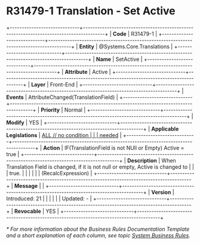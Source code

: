 ﻿---
erp.type: front-end-business-rule
erp.entity: Systems.Core.Translations
---

# R31479-1 Translation - Set Active
+-----------------------------+---------------------------------------------------------------------------------------+
| **Code**                    | R31479-1                                                                              |
+-----------------------------+---------------------------------------------------------------------------------------+
| **Entity**                  | @Systems.Core.Translations                                                                           |
+-----------------------------+---------------------------------------------------------------------------------------+
| **Name**                    | SetActive                                                                             |
+-----------------------------+---------------------------------------------------------------------------------------+
| **Attribute**               | Active                                                                                |
+-----------------------------+---------------------------------------------------------------------------------------+
| **Layer**                   | Front-End                                                                             |
+-----------------------------+---------------------------------------------------------------------------------------+
| **Events**                  | AttributeChanged(TranslationField)                                                    |
+-----------------------------+---------------------------------------------------------------------------------------+
| **Priority**                | Normal                                                                                |
+-----------------------------+---------------------------------------------------------------------------------------+
| **Modify**                  | YES                                                                                   |
+-----------------------------+---------------------------------------------------------------------------------------+
| **Applicable Legislations** | [ALL // no condition                                                                  |
|                             | needed](https://confluence.erp.net/display/techdoc/Country+Specific+Functionality)    |
+-----------------------------+---------------------------------------------------------------------------------------+
| **Action**                  | IF(TranslationField is not NUll or Empty) Active = true                               |
+-----------------------------+---------------------------------------------------------------------------------------+
| **Description**             | When Translation Field is changed, if it is not null or empty, Active is changed to   |
|                             | true.                                                                                 |
|                             |                                                                                       |
|                             | (RecalcExpression)                                                                    |
+-----------------------------+---------------------------------------------------------------------------------------+
| **Message**                 |                                                                                       |
+-----------------------------+---------------------------------------------------------------------------------------+
| **Version**                 | Introduced: 21                                                                        |
|                             |                                                                                       |
|                             | Updated: -                                                                            |
+-----------------------------+---------------------------------------------------------------------------------------+
| **Revocable**               | YES                                                                                   |
+-----------------------------+---------------------------------------------------------------------------------------+

*\* For more information about the Business Rules Documentation Template and a short explanation of each column, see
topic [System Business Rules](../templates/template-description-system-business-rules.md).*

  

  
